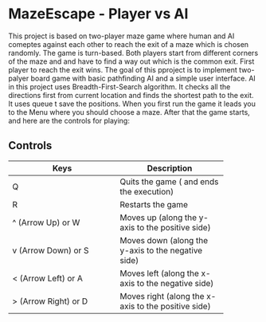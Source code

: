 # MazeEscape - Player vs AI
This project is based on two-player maze game where human and AI comeptes against each other to reach the exit of a maze which is chosen randomly. The game is turn-based. Both players start from different corners of the maze and
and have to find a way out which is the common exit. First player to reach the exit wins.
The goal of this pproject is to implement two-palyer board game with basic pathfinding AI and a simple user interface.
AI in this project uses Breadth-First-Search algorithm. It checks all the directions first from current location and finds the shortest path to the exit. It uses queue t save the positions.
When you first run the game it leads you to the Menu where you should choose a maze. After that the game starts, and here are the controls for playing:
## Controls
<table>
    <thead>
        <tr>
            <th width="200">Keys</th>
            <th width="200" >Description</th>
        </tr>
    </thead>
    <tbody>
        <tr>
            <td>Q</td>
            <td>Quits the game ( and ends the execution)</td>
        </tr>
        <tr>
            <td>R</td>
            <td>Restarts the game</td>
        </tr>
        <tr>
            <td>^ (Arrow Up) or W</td>
            <td>Moves up (along the y-axis to the positive side)</td>
        </tr>
        <tr>
            <td> v (Arrow Down) or S</td>
            <td> Moves down (along the y-axis to the negative side)</td>
        </tr>
        <tr>
            <td>< (Arrow Left) or A</td>
            <td>Moves left (along the x-axis to the negative side)</td>
        </tr>
        <tr>
            <td>> (Arrow Right) or D</td>
            <td>Moves right (along the x-axis to the positive side)</td>
        </tr>
    </tbody>
</table>